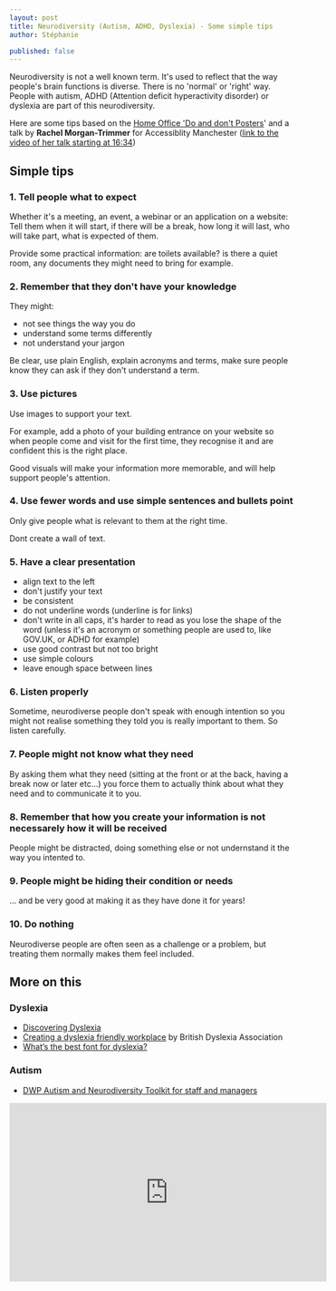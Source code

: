 ```yaml
---
layout: post
title: Neurodiversity (Autism, ADHD, Dyslexia) - Some simple tips
author: Stéphanie

published: false
---
```


Neurodiversity is not a well known term. It's used to reflect that the way people's brain functions is diverse. There is no 'normal' or 'right' way. 
People with autism, ADHD (Attention deficit hyperactivity disorder) or dyslexia are part of this neurodiversity.

Here are some tips based on the [Home Office 'Do and don't Posters](https://github.com/UKHomeOffice/posters/blob/master/accessibility/dos-donts/posters_en-UK/accessibility-posters-set.pdf)' and a talk by **Rachel Morgan-Trimmer** for Accessiblity Manchester ([link to the video of her talk starting at 16:34](https://youtu.be/7Tt_-gtUCgo?t=994))



<!--more-->

## Simple tips

### 1. Tell people what to expect
Whether it's a meeting, an event, a webinar or an application on a website:
Tell them when it will start, if there will be a break, how long it will last, who will take part, what is expected of them. 

Provide some practical information: are toilets available? is there a quiet room, any documents they might need to bring for example.

### 2. Remember that they don't have your knowledge
They might:
- not see things the way you do
- understand some terms differently
- not understand your jargon

Be clear, use plain English, explain acronyms and terms, make sure people know they can ask if they don't understand a term.

### 3. Use pictures
Use images to support your text.

For example, add a photo of your building entrance on your website so when people come and visit for the first time, they recognise it and are confident this is the right place.

Good visuals will make your information more memorable, and will help support people's attention.

### 4. Use fewer words and use simple sentences and bullets point
Only give people what is relevant to them at the right time. 

Dont create a wall of text.

### 5. Have a clear presentation
- align text to the left
- don't justify your text
- be consistent
- do not underline words (underline is for links)
- don't write in all caps, it's harder to read as you lose the shape of the word (unless it's an acronym or something people are used to, like GOV.UK, or ADHD for example)
- use good contrast but not too bright
- use simple colours
- leave enough space between lines

### 6. Listen properly
Sometime, neurodiverse people don't speak with enough intention so you might not realise something they told you is really important to them. So listen carefully.

### 7. People might not know what they need
By asking them what they need (sitting at the front or at the back, having a break now or later etc...) you force them to actually think about what they need and to communicate it to you. 

### 8. Remember that how you create your information is not necessarely how it will be received
People might be distracted, doing something else or not undernstand it the way you intented to.

### 9. People might be hiding their condition or needs
... and be very good at making it as they have done it for years!

### 10. Do nothing
Neurodiverse people are often seen as a challenge or a problem, but treating them normally makes them feel included.

## More on this

### Dyslexia
- [Discovering Dyslexia](https://www.dyslexia-reading-well.com/)
- [Creating a dyslexia friendly workplace](https://www.bdadyslexia.org.uk/advice/employers/creating-a-dyslexia-friendly-workplace/dyslexia-friendly-style-guide) by British Dyslexia Association
- [What’s the best font for dyslexia?](https://www.readandspell.com/us/best-font-for-dyslexia)

### Autism
- [DWP Autism and Neurodiversity Toolkit for staff and managers](https://www.autismandneurodiversitytoolkit.org/)

<p><iframe width="560" height="315" src="https://www.youtube.com/embed/0V8bYm7Bhxw" frameborder="0" allow="accelerometer; autoplay; encrypted-media; gyroscope; picture-in-picture" allowfullscreen></iframe></p>
